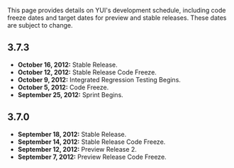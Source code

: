 This page provides details on YUI's development schedule, including code freeze dates and target dates for preview and stable releases. These dates are subject to change.

3.7.3
-----

* **October 16, 2012:** Stable Release.
* **October 12, 2012:** Stable Release Code Freeze.
* **October 9, 2012:** Integrated Regression Testing Begins.
* **October 5, 2012:** Code Freeze.
* **September 25, 2012:** Sprint Begins.

3.7.0
-----

* **September 18, 2012:** Stable Release.
* **September 14, 2012:** Stable Release Code Freeze.
* **September 12, 2012:** Preview Release 2.
* **September 7, 2012:** Preview Release Code Freeze.